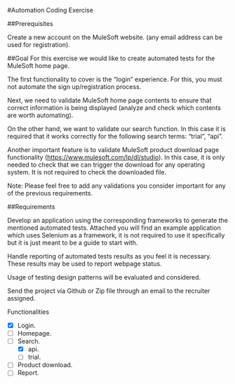 #Automation Coding Exercise 


##Prerequisites

Create a new account on the MuleSoft website. (any email address can be used for registration).

##Goal
For this exercise we would like to create automated tests for the MuleSoft home page.


The first functionality to cover is the “login” experience. For this, you must not automate the sign up/registration process.

Next, we need to validate MuleSoft home page contents to ensure that correct information is being displayed 
(analyze and check which contents are worth automating).

On the other hand, we want to validate our search function. 
In this case it is required that it works correctly for the following search terms: “trial”, “api”.

Another important feature is to validate MuleSoft product download page functionality 
(https://www.mulesoft.com/lp/dl/studio). In this case, it is only needed to check that we can trigger the download 
for any operating system. It is not required to check the downloaded file.


Note: Please feel free to add any validations you consider important for any of the previous requirements.

##Requirements

Develop an application using the corresponding frameworks to generate the mentioned automated tests. 
Attached you will find an example application which uses Selenium as a framework, 
it is not required to use it specifically but it is just meant to be a guide to start with.

Handle reporting of automated tests results as you feel it is necessary. 
These results may be used to report webpage status.

Usage of testing design patterns will be evaluated and considered.

Send the project vía Github or Zip file through an email to the recruiter assigned.

Functionalities 
- [x] Login.
- [ ] Homepage.
- [ ] Search.
   - [x] api.
   - [ ] trial.
- [ ] Product download.
- [ ] Report.